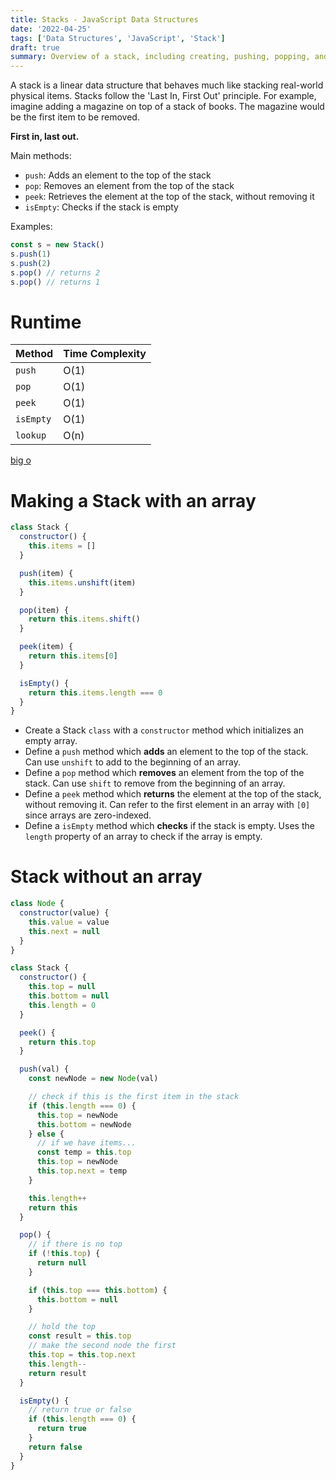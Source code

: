 ```yaml
---
title: Stacks - JavaScript Data Structures
date: '2022-04-25'
tags: ['Data Structures', 'JavaScript', 'Stack']
draft: true
summary: Overview of a stack, including creating, pushing, popping, and peeking.
---
```


A stack is a linear data structure that behaves much like stacking real-world physical items. Stacks follow the 'Last In, First Out' principle. For example, imagine adding a magazine on top of a stack of books. The magazine would be the first item to be removed.

**First in, last out.**

Main methods:

- `push`: Adds an element to the top of the stack
- `pop`: Removes an element from the top of the stack
- `peek`: Retrieves the element at the top of the stack, without removing it
- `isEmpty`: Checks if the stack is empty

Examples:

```js
const s = new Stack()
s.push(1)
s.push(2)
s.pop() // returns 2
s.pop() // returns 1
```

# Runtime

| Method    | Time Complexity |
| --------- | --------------- |
| `push`    | O(1)            |
| `pop`     | O(1)            |
| `peek`    | O(1)            |
| `isEmpty` | O(1)            |
| `lookup`  | O(n)            |

[big o](https://res.cloudinary.com/practicaldev/image/fetch/s--cCSlyRS8--/c_imagga_scale,f_auto,fl_progressive,h_900,q_auto,w_1600/https://dev-to-uploads.s3.amazonaws.com/i/d155tk2ttynxoehhz39k.jpeg)

# Making a Stack with an array

```js
class Stack {
  constructor() {
    this.items = []
  }

  push(item) {
    this.items.unshift(item)
  }

  pop(item) {
    return this.items.shift()
  }

  peek(item) {
    return this.items[0]
  }

  isEmpty() {
    return this.items.length === 0
  }
}
```

- Create a Stack `class` with a `constructor` method which initializes an empty array.
- Define a `push` method which **adds** an element to the top of the stack. Can use `unshift` to add to the beginning of an array.
- Define a `pop` method which **removes** an element from the top of the stack. Can use `shift` to remove from the beginning of an array.
- Define a `peek` method which **returns** the element at the top of the stack, without removing it. Can refer to the first element in an array with `[0]` since arrays are zero-indexed.
- Define a `isEmpty` method which **checks** if the stack is empty. Uses the `length` property of an array to check if the array is empty.

# Stack without an array

```js
class Node {
  constructor(value) {
    this.value = value
    this.next = null
  }
}

class Stack {
  constructor() {
    this.top = null
    this.bottom = null
    this.length = 0
  }

  peek() {
    return this.top
  }

  push(val) {
    const newNode = new Node(val)

    // check if this is the first item in the stack
    if (this.length === 0) {
      this.top = newNode
      this.bottom = newNode
    } else {
      // if we have items...
      const temp = this.top
      this.top = newNode
      this.top.next = temp
    }

    this.length++
    return this
  }

  pop() {
    // if there is no top
    if (!this.top) {
      return null
    }

    if (this.top === this.bottom) {
      this.bottom = null
    }

    // hold the top
    const result = this.top
    // make the second node the first
    this.top = this.top.next
    this.length--
    return result
  }

  isEmpty() {
    // return true or false
    if (this.length === 0) {
      return true
    }
    return false
  }
}
```
